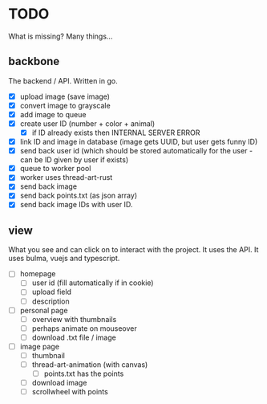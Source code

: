 # TODO
What is missing? Many things...

## backbone
The backend / API. Written in go.
- [x] upload image (save image)
- [x] convert image to grayscale
- [x] add image to queue
- [x] create user ID (number + color + animal)
  - [x] if ID already exists then INTERNAL SERVER ERROR
- [x] link ID and image in database (image gets UUID, but user gets funny ID)
- [x] send back user id (which should be stored automatically for the user - can be ID given by user if exists)
- [x] queue to worker pool
- [x] worker uses thread-art-rust
- [x] send back image
- [x] send back points.txt (as json array)
- [x] send back image IDs with user ID.

## view
What you see and can click on to interact with the project. It uses the API. It uses bulma, vuejs and typescript.
- [ ] homepage
  - [ ] user id (fill automatically if in cookie)
  - [ ] upload field
  - [ ] description
- [ ] personal page
  - [ ] overview with thumbnails
  - [ ] perhaps animate on mouseover
  - [ ] download .txt file / image
- [ ] image page
  - [ ] thumbnail
  - [ ] thread-art-animation (with canvas)
    - [ ] points.txt has the points
  - [ ] download image
  - [ ] scrollwheel with points
